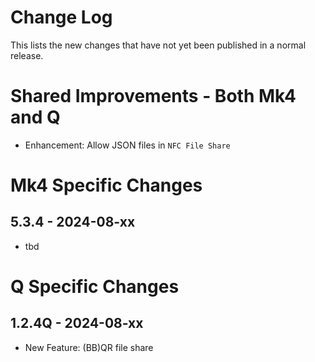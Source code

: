 # Change Log

This lists the new changes that have not yet been published in a normal release.

# Shared Improvements - Both Mk4 and Q

- Enhancement: Allow JSON files in `NFC File Share`


# Mk4 Specific Changes

## 5.3.4 - 2024-08-xx

- tbd


# Q Specific Changes

## 1.2.4Q - 2024-08-xx

- New Feature: (BB)QR file share


